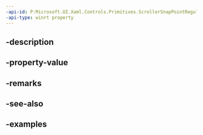 ```yaml
---
-api-id: P:Microsoft.UI.Xaml.Controls.Primitives.ScrollerSnapPointRegular.End
-api-type: winrt property
---
```


## -description

## -property-value

## -remarks

## -see-also

## -examples

